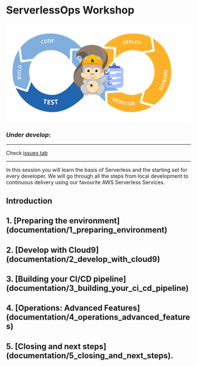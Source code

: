 # ServerlessOps Workshop

<img src="documentation/images/devops.png"/>

### *Under develop*:


--------
Check [issues tab](../../issues)

--------


In this session you will learn the basis of Serverless and the starting set for every developer. We will go through all the steps from local development to continuous delivery using our favourite AWS Serverless Services.

## Introduction
## 1. [Preparing the environment] (documentation/1_preparing_environment)
## 2. [Develop with Cloud9] (documentation/2_develop_with_cloud9)
## 3. [Building your CI/CD pipeline] (documentation/3_building_your_ci_cd_pipeline)
## 4. [Operations: Advanced Features] (documentation/4_operations_advanced_features)
## 5. [Closing and next steps] (documentation/5_closing_and_next_steps).
